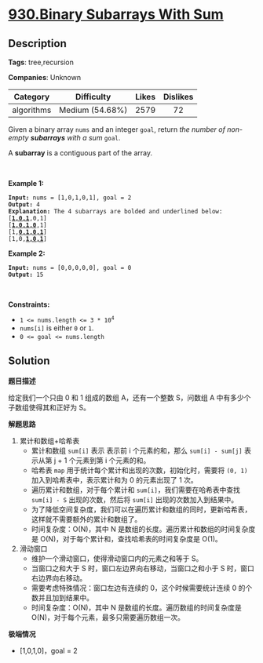 # [930.Binary Subarrays With Sum](https://leetcode.com/problems/binary-subarrays-with-sum/description/)

## Description

**Tags**: tree,recursion

**Companies**: Unknown

|  Category  |   Difficulty    | Likes | Dislikes |
| :--------: | :-------------: | :---: | :------: |
| algorithms | Medium (54.68%) | 2579  |    72    |

<p>Given a binary array <code>nums</code> and an integer <code>goal</code>, return <em>the number of non-empty <strong>subarrays</strong> with a sum</em> <code>goal</code>.</p>

<p>A <strong>subarray</strong> is a contiguous part of the array.</p>

<p>&nbsp;</p>
<p><strong class="example">Example 1:</strong></p>

<pre><code><strong>Input:</strong> nums = [1,0,1,0,1], goal = 2
<strong>Output:</strong> 4
<strong>Explanation:</strong> The 4 subarrays are bolded and underlined below:
[<u><strong>1,0,1</strong></u>,0,1]
[<u><strong>1,0,1,0</strong></u>,1]
[1,<u><strong>0,1,0,1</strong></u>]
[1,0,<u><strong>1,0,1</strong></u>]</code></pre>

<p><strong class="example">Example 2:</strong></p>

<pre><code><strong>Input:</strong> nums = [0,0,0,0,0], goal = 0
<strong>Output:</strong> 15</code></pre>

<p>&nbsp;</p>
<p><strong>Constraints:</strong></p>

<ul>
  <li><code>1 &lt;= nums.length &lt;= 3 * 10<sup>4</sup></code></li>
  <li><code>nums[i]</code> is either <code>0</code> or <code>1</code>.</li>
  <li><code>0 &lt;= goal &lt;= nums.length</code></li>
</ul>

## Solution

**题目描述**

给定我们一个只由 0 和 1 组成的数组 A，还有一个整数 S，问数组 A 中有多少个子数组使得其和正好为 S。

**解题思路**

1. 累计和数组+哈希表
   - 累计和数组 `sum[i]` 表示 表示前 i 个元素的和，那么 `sum[i] - sum[j]` 表示从第 j + 1 个元素到第 i 个元素的和。
   - 哈希表 `map` 用于统计每个累计和出现的次数，初始化时，需要将 `(0, 1)` 加入到哈希表中，表示累计和为 0 的元素出现了 1 次。
   - 遍历累计和数组，对于每个累计和 `sum[i]`，我们需要在哈希表中查找 `sum[i] - S` 出现的次数，然后将 `sum[i]` 出现的次数加入到结果中。
   - 为了降低空间复杂度，我们可以在遍历累计和数组的同时，更新哈希表，这样就不需要额外的累计和数组了。
   - 时间复杂度：O(N)，其中 N 是数组的长度。遍历累计和数组的时间复杂度是 O(N)，对于每个累计和，查找哈希表的时间复杂度是 O(1)。
2. 滑动窗口
   - 维护一个滑动窗口，使得滑动窗口内的元素之和等于 S。
   - 当窗口之和大于 S 时，窗口左边界向右移动，当窗口之和小于 S 时，窗口右边界向右移动。
   - 需要考虑特殊情况：窗口左边有连续的 0，这个时候需要统计连续 0 的个数并且加到结果中。
   - 时间复杂度：O(N)，其中 N 是数组的长度。遍历数组的时间复杂度是 O(N)，对于每个元素，最多只需要遍历数组一次。

**极端情况**

- [1,0,1,0]，goal = 2
